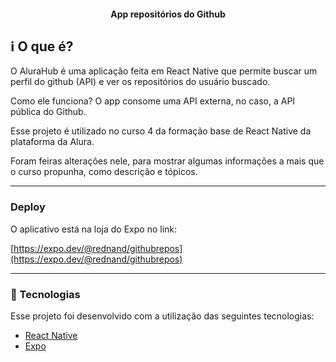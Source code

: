 
<h4 align="center"> 
	App repositórios do Github 
</h4>


## :information_source: O que é?

O AluraHub é uma aplicação feita em React Native que permite buscar um perfil do github (API) e ver os repositórios do usuário buscado.

Como ele funciona? O app consome uma API externa, no caso, a API pública do Github.

Esse projeto é utilizado no curso 4 da formação base de React Native da plataforma da Alura.

Foram feiras alterações nele, para mostrar algumas informações a mais que o curso propunha, como descrição e tópicos.

_____

### Deploy
<p>O aplicativo está na loja do Expo no link:</p>

[https://expo.dev/@rednand/githubrepos](https://expo.dev/@rednand/githubrepos)


_____

### :rocket: Tecnologias

Esse projeto foi desenvolvido com a utilização das seguintes tecnologias:
- [React Native][rn]
- [Expo][expo]

[nodejs]: https://nodejs.org/
[expo]: https://docs.expo.dev/
[rn]: https://facebook.github.io/react-native/
[yarn]: https://yarnpkg.com/
